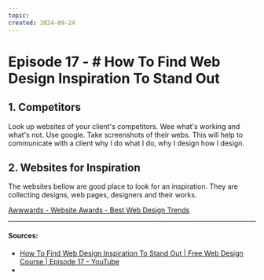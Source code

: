 ```yaml
---
topic: 
created: 2024-09-24
---
```


# Episode 17 - # How To Find Web Design Inspiration To Stand Out

## 1. Competitors

Look up websites of your client's competitors. Wee what's working and what's not.
Use google. Take screenshots of their webs. This will help to communicate with a client why I do what I do, why I design how I design.

## 2. Websites for Inspiration

The websites bellow are good place to look for an inspiration. They are collecting designs, web pages, designers and their works.

[Awwwards - Website Awards - Best Web Design Trends](https://www.awwwards.com/)





___

#### Sources:
- [How To Find Web Design Inspiration To Stand Out | Free Web Design Course | Episode 17 - YouTube](https://www.youtube.com/watch?v=FYOxoJbngAM&list=PLXC_gcsKLD6n7p6tHPBxsKjN5hA_quaPI&index=18)
- 